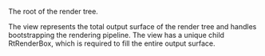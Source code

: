 The root of the render tree.

The view represents the total output surface of the render tree and handles bootstrapping the rendering pipeline. The view has a unique child RtRenderBox, which is required to fill the entire output surface.